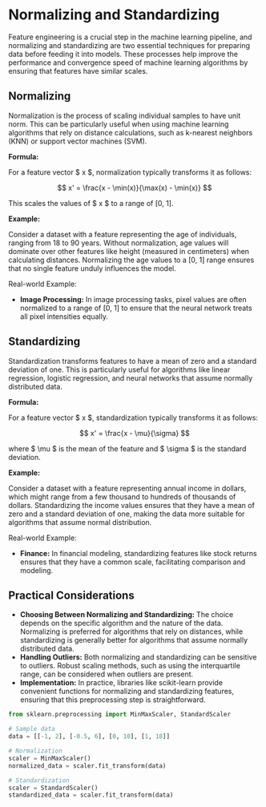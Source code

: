 # Normalizing and Standardizing

Feature engineering is a crucial step in the machine learning pipeline, and normalizing and standardizing are two essential techniques for preparing data before feeding it into models. These processes help improve the performance and convergence speed of machine learning algorithms by ensuring that features have similar scales.

## Normalizing

Normalization is the process of scaling individual samples to have unit norm. This can be particularly useful when using machine learning algorithms that rely on distance calculations, such as k-nearest neighbors (KNN) or support vector machines (SVM).

**Formula:**

For a feature vector $ x $, normalization typically transforms it as follows:

$$
x' = \frac{x - \min(x)}{\max(x) - \min(x)}
$$

This scales the values of $ x $ to a range of [0, 1].

**Example:**

Consider a dataset with a feature representing the age of individuals, ranging from 18 to 90 years. Without normalization, age values will dominate over other features like height (measured in centimeters) when calculating distances. Normalizing the age values to a [0, 1] range ensures that no single feature unduly influences the model.

Real-world Example:
- **Image Processing:** In image processing tasks, pixel values are often normalized to a range of [0, 1] to ensure that the neural network treats all pixel intensities equally.

## Standardizing

Standardization transforms features to have a mean of zero and a standard deviation of one. This is particularly useful for algorithms like linear regression, logistic regression, and neural networks that assume normally distributed data.

**Formula:**

For a feature vector $ x $, standardization typically transforms it as follows:

$$
x' = \frac{x - \mu}{\sigma}
$$

where $ \mu $ is the mean of the feature and $ \sigma $ is the standard deviation.

**Example:**

Consider a dataset with a feature representing annual income in dollars, which might range from a few thousand to hundreds of thousands of dollars. Standardizing the income values ensures that they have a mean of zero and a standard deviation of one, making the data more suitable for algorithms that assume normal distribution.

Real-world Example:
- **Finance:** In financial modeling, standardizing features like stock returns ensures that they have a common scale, facilitating comparison and modeling.

## Practical Considerations

- **Choosing Between Normalizing and Standardizing:** The choice depends on the specific algorithm and the nature of the data. Normalizing is preferred for algorithms that rely on distances, while standardizing is generally better for algorithms that assume normally distributed data.
- **Handling Outliers:** Both normalizing and standardizing can be sensitive to outliers. Robust scaling methods, such as using the interquartile range, can be considered when outliers are present.
- **Implementation:** In practice, libraries like scikit-learn provide convenient functions for normalizing and standardizing features, ensuring that this preprocessing step is straightforward.

```python
from sklearn.preprocessing import MinMaxScaler, StandardScaler

# Sample data
data = [[-1, 2], [-0.5, 6], [0, 10], [1, 18]]

# Normalization
scaler = MinMaxScaler()
normalized_data = scaler.fit_transform(data)

# Standardization
scaler = StandardScaler()
standardized_data = scaler.fit_transform(data)
```
